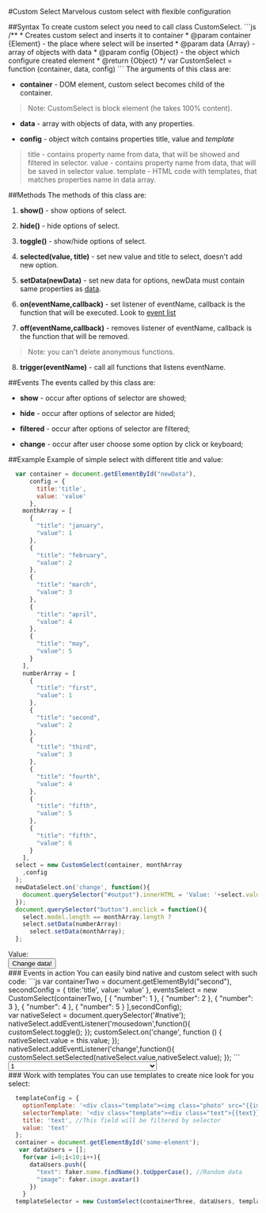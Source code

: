 #Custom Select
Marvelous custom select with flexible configuration
<div id="first"></div>
##Syntax
To create custom select you need to call class CustomSelect.
```js
  /**
   * Creates custom select and inserts it to container
   * @param container {Element} - the place where select will be inserted
   * @param data {Array} - array of objects with data
   * @param config {Object} - the object which configure created element
   * @return {Object}
   */
    var CustomSelect = function (container, data, config)
```
The arguments of this class are:

* **container** - DOM element, custom select becomes child of the container. 
> Note: CustomSelect is block element (he takes 100% content).
* **data**  - array with objects of data, with any properties.

* **config** - object witch contains properties title, value  and *template*
> title - contains property name from data, that will be showed and filtered in selector.
> value - contains property name from data, that will be saved in selector value.
> template - HTML code with templates, that matches properties name in data array.

##Methods
The methods of this class are:

1. **show()** - show options of select.

2. **hide()** - hide options of select.

3. **toggle()** - show/hide options of select.

4. **selected(value, title)** - set new value and title to select, doesn't add new option.

5. **setData(newData)** - set new data for options, newData must contain same properties as [data](#syntax).
 
6. **on(eventName,callback)** - set listener of eventName, callback is the function that will be executed. Look to [event list](#events)

7. **off(eventName,callback)** - removes listener of eventName, callback is the function that will be removed.
>Note: you can't delete anonymous functions.

8. **trigger(eventName)** - call all functions that listens eventName.

##Events
The events called by this class are:

* **show** - occur after options of selector are showed;

* **hide** - occur after options of selector are hided;

* **filtered** - occur after options of selector are filtered;

* **change** - occur after user choose some option by click or keyboard;

##Example
Example of simple select with different title and value:
```js
  var container = document.getElementById("newData"),
      config = {
        title:'title',
        value: 'value'
      },
    monthArray = [
      {
        "title": "january",
        "value": 1
      },
      {
        "title": "february",
        "value": 2
      },
      {
        "title": "march",
        "value": 3
      },
      {
        "title": "april",
        "value": 4
      },
      {
        "title": "may",
        "value": 5
      }
    ],
    numberArray = [
      {
        "title": "first",
        "value": 1
      },
      {
        "title": "second",
        "value": 2
      },
      {
        "title": "third",
        "value": 3
      },
      {
        "title": "fourth",
        "value": 4
      },
      {
        "title": "fifth",
        "value": 5
      },
      {
        "title": "fifth",
        "value": 6
      }
    ],
  select = new CustomSelect(container, monthArray
    ,config
  );
  newDataSelect.on('change', function(){
    document.querySelector("#output").innerHTML = 'Value: '+select.value;
  });
  document.querySelector("button").onclick = function(){
    select.model.length == monthArray.length ?
    select.setData(numberArray):
      select.setData(monthArray);
  };
```

<div class="half-page" id="newData"> <div id="output">Value: </div><button class="clicky">Change data!</button></div>
### Events in action
You can easily bind native and custom select with such code:
```js
var containerTwo = document.getElementById("second"),
    secondConfig = {
      title:'title',
      value: 'value'
    },
    eventsSelect = new CustomSelect(containerTwo, [
      {
        "number": 1
      },
      {
        "number": 2
      },
      {
        "number": 3
      },
      {
        "number": 4
      },
      {
        "number": 5
      }
    ],secondConfig);
<div id="first"></div>
 var nativeSelect = document.querySelector('#native');
    nativeSelect.addEventListener('mousedown',function(){
        customSelect.toggle();
    });
    customSelect.on('change', function () {
       nativeSelect.value = this.value;
    });
    nativeSelect.addEventListener('change',function(){
        customSelect.setSelected(nativeSelect.value,nativeSelect.value);
    });
```
<div style="display: flex;">
<label><select style="min-width: 300px;" id="native">
<option>1</option>
<option>2</option>
<option>3</option>
<option>4</option>
<option>5</option>
</select>
</label>
<div style="min-width: 40%;" id="second"></div>
</div>
### Work with templates
You can use templates to create nice look for you select:

```js
  templateConfig = {
    optionTemplate: '<div class="template"><img class="photo" src="{{image}}"><div class="text">{{text}}</div></div>',
    selectorTemplate: '<div class="template"><div class="text">{{text}}</div><img class="photo" src="{{image}}"></div>',
    title: 'text', //This field will be filtered by selector
    value: 'text'
  };
  container = document.getElementById('some-element');
   var dataUsers = [];
    for(var i=0;i<10;i++){
      dataUsers.push({
        "text": faker.name.findName().toUpperCase(), //Random data
        "image": faker.image.avatar()
      })
    }
  templateSelector = new CustomSelect(containerThree, dataUsers, templateConfig);
```
  <div id="third" style="padding-bottom: 200px;">
  </div>
<link rel="stylesheet" href="../css/custom_select.css" type="text/css">
<link rel="stylesheet" href="../css/template.css" type="text/css">
<link rel="stylesheet" href="../css/nice_aqua_select.css" type="text/css">
<script src="../../library/faker.min.js"></script>
<script src="../../library/helper.js"></script>
<script src="../../library/event_machine.js"></script>
<script src="../js/custom_select.js"></script>
<script src="../js/main.js"></script>

